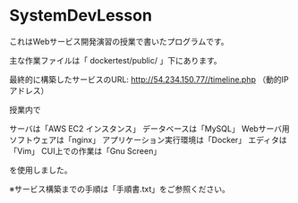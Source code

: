 # SystemDevLesson
これはWebサービス開発演習の授業で書いたプログラムです。

主な作業ファイルは「 dockertest/public/ 」下にあります。

最終的に構築したサービスのURL:
http://54.234.150.77//timeline.php
（動的IPアドレス）

授業内で

サーバは「AWS EC2 インスタンス」
データベースは「MySQL」
Webサーバ用ソフトウェアは「nginx」
アプリケーション実行環境は「Docker」
エディタは「Vim」
CUI上での作業は「Gnu Screen」

を使用しました。

※サービス構築までの手順は「手順書.txt」をご参照ください。
